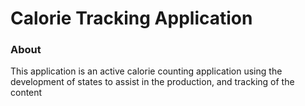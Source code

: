 <h1> Calorie Tracking Application </h1>

<h3> About </h3>
<p> This application is an active calorie counting application using the development of states to assist in the 
production, and tracking of the content</p>
